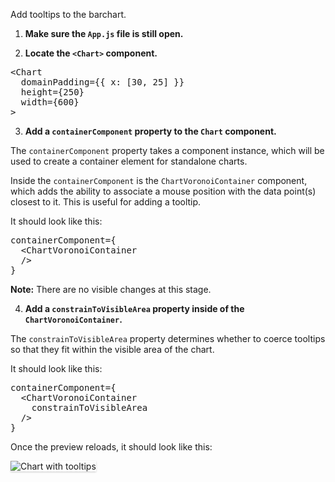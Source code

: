 Add tooltips to the barchart.

1) <strong>Make sure the `App.js` file is still open.</strong>

2) <strong>Locate the `<Chart>` component.</strong>

<pre class="file">
&lt;Chart
  domainPadding={{ x: [30, 25] }}
  height={250}
  width={600}
&gt;
</pre>

3) <strong>Add a `containerComponent` property to the `Chart` component.</strong>

The `containerComponent` property takes a component instance, which will be used
to create a container element for standalone charts.

Inside the `containerComponent` is the `ChartVoronoiContainer` component, which
adds the ability to associate a mouse position with the data point(s) closest to
it. This is useful for adding a tooltip.

It should look like this:

<pre class="file" data-target="clipboard">
containerComponent={
  &lt;ChartVoronoiContainer
  /&gt;
}
</pre>

<strong>Note:</strong> There are no visible changes at this stage.

4) <strong>Add a `constrainToVisibleArea` property inside of the `ChartVoronoiContainer`.</strong>

The `constrainToVisibleArea` property determines whether to coerce tooltips so that they fit within the visible area of the chart.

It should look like this:

<pre class="file" data-target="clipboard">
containerComponent={
  &lt;ChartVoronoiContainer
    constrainToVisibleArea
  /&gt;
}
</pre>

Once the preview reloads, it should look like this:

<img src="bar-chart/assets/tooltips.png" alt="Chart with tooltips"
style="box-shadow: rgba(3, 3, 3, 0.2) 0px 1.25px 2.5px 0px;" />
